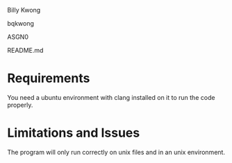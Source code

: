 Billy Kwong

bqkwong

ASGN0

README.md

# Requirements

You need a ubuntu environment with clang installed on it to run the code properly.

# Limitations and Issues

The program will only run correctly on unix files and in an unix environment.